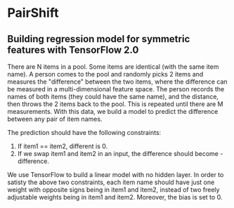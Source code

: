 # PairShift

## Building regression model for symmetric features with TensorFlow 2.0

There are N items in a pool. Some items are identical (with the same item name). A person comes to the pool and randomly picks 2 items and measures the "difference" between the two items, where the difference can be measured in a multi-dimensional feature space. The person records the names of both items (they could have the same name), and the distance, then throws the 2 items back to the pool. This is repeated until there are M measurements. With this data, we build a model to predict the difference between any pair of item names.

The prediction should have the following constraints:

1. If item1 == item2, different is 0.
2. If we swap item1 and item2 in an input, the difference should become -difference.

We use TensorFlow to build a linear model with no hidden layer. In order to satisty the above two constraints, each item name should have just one weight with opposite signs being in item1 and item2, instead of two freely adjustable weights being in item1 and item2. Moreover, the bias is set to 0.
